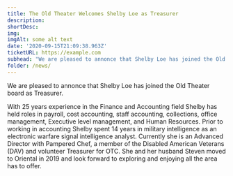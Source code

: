 ```yaml
---
title: The Old Theater Welcomes Shelby Loe as Treasurer
description:  
shortDesc: 
img: 
imgAlt: some alt text
date: '2020-09-15T21:09:38.963Z'
ticketURL: https://example.com
subhead: "We are pleased to annonce that Shelby Loe has joined the Old Theater board as Treasurer."
folder: /news/
---
```


We are pleased to annonce that Shelby Loe has joined the Old Theater board as Treasurer.

With 25 years experience in the Finance and Accounting field Shelby has held roles in payroll, cost accounting, staff accounting, collections, office management, Executive level management, and Human Resources.  Prior to working in accounting Shelby spent 14 years in military intelligence as an electronic warfare signal intelligence analyst.  Currently she is an Advanced Director with Pampered Chef, a member of the Disabled American Veterans (DAV) and volunteer Treasurer for OTC.  She and her husband Steven moved to Oriental in 2019 and look forward to exploring and enjoying all the area has to offer.


